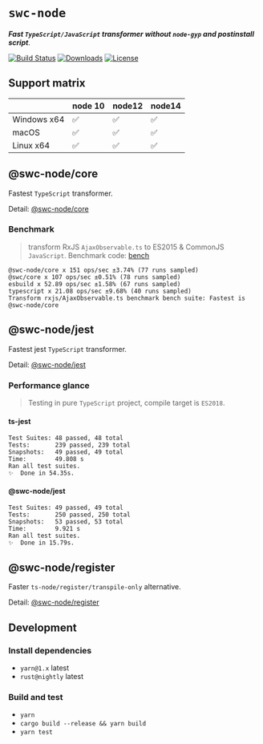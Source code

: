 # `swc-node`

**_Fast `TypeScript/JavaScript` transformer without `node-gyp` and postinstall script_**.

<p>
  <a href="https://github.com/Brooooooklyn/swc-node/actions"><img src="https://github.com/Brooooooklyn/swc-node/workflows/CI/badge.svg" alt="Build Status" /></a>
  <a href="https://npmcharts.com/compare/@swc-node/core?minimal=true"><img src="https://img.shields.io/npm/dm/@swc-node/core.svg?sanitize=true" alt="Downloads" /></a>
  <a href="https://github.com/Brooooooklyn/swc-node/blob/master/LICENSE"><img src="https://img.shields.io/npm/l/@swc-node/core.svg?sanitize=true" alt="License" /></a>
</p>

## Support matrix

|             | node 10 | node12 | node14 |
| ----------- | ------- | ------ | ------ |
| Windows x64 | ✅      | ✅     | ✅     |
| macOS       | ✅      | ✅     | ✅     |
| Linux x64   | ✅      | ✅     | ✅     |

## @swc-node/core

Fastest `TypeScript` transformer.

Detail: [@swc-node/core](./packages/core)

### Benchmark

> transform RxJS `AjaxObservable.ts` to ES2015 & CommonJS `JavaScript`. Benchmark code: [bench](./bench/index.js)

```
@swc-node/core x 151 ops/sec ±3.74% (77 runs sampled)
@swc/core x 107 ops/sec ±0.51% (78 runs sampled)
esbuild x 52.89 ops/sec ±1.58% (67 runs sampled)
typescript x 21.08 ops/sec ±9.68% (40 runs sampled)
Transform rxjs/AjaxObservable.ts benchmark bench suite: Fastest is @swc-node/core
```

## @swc-node/jest

Fastest jest `TypeScript` transformer.

Detail: [@swc-node/jest](./packages/jest)

### Performance glance

> Testing in pure `TypeScript` project, compile target is `ES2018`.

#### ts-jest

```
Test Suites: 48 passed, 48 total
Tests:       239 passed, 239 total
Snapshots:   49 passed, 49 total
Time:        49.808 s
Ran all test suites.
✨  Done in 54.35s.
```

#### @swc-node/jest

```
Test Suites: 49 passed, 49 total
Tests:       250 passed, 250 total
Snapshots:   53 passed, 53 total
Time:        9.921 s
Ran all test suites.
✨  Done in 15.79s.
```

## @swc-node/register

Faster `ts-node/register/transpile-only` alternative.

Detail: [@swc-node/register](./packages/register)

## Development

### Install dependencies

- `yarn@1.x` latest
- `rust@nightly` latest

### Build and test

- `yarn`
- `cargo build --release && yarn build`
- `yarn test`
